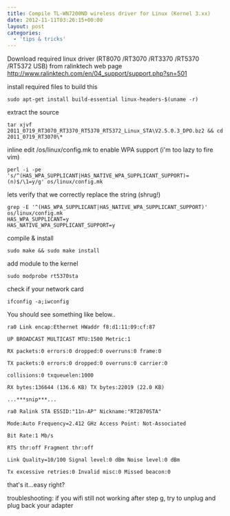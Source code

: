 ```yaml
---
title: Compile TL-WN7200ND wireless driver for Linux (Kernel 3.xx)
date: 2012-11-11T03:26:15+00:00
layout: post
categories:
  - 'tips & tricks'
---
```


Download required linux driver (RT8070 /RT3070 /RT3370 /RT5370 /RT5372 USB) from ralinktech web page\
http://www.ralinktech.com/en/04_support/support.php?sn=501

install required files to build this

```console
sudo apt-get install build-essential linux-headers-$(uname -r)
```

extract the source

```console
tar xjvf 2011_0719_RT3070_RT3370_RT5370_RT5372_Linux_STA\V2.5.0.3_DPO.bz2 && cd 2011_0719_RT3070\*
```

inline edit /os/linux/config.mk to enable WPA support (i'm too lazy to fire vim)

```console
perl -i -pe 's/^(HAS_WPA_SUPPLICANT|HAS_NATIVE_WPA_SUPPLICANT_SUPPORT)=(n)$/\1=y/g' os/linux/config.mk
```

lets verify that we correctly replace the string (shrug!)

```console
grep -E '^(HAS_WPA_SUPPLICANT|HAS_NATIVE_WPA_SUPPLICANT_SUPPORT)' os/linux/config.mk
HAS_WPA_SUPPLICANT=y
HAS_NATIVE_WPA_SUPPLICANT_SUPPORT=y
```

compile & install

```console
sudo make && sudo make install
```

add module to the kernel

```console
sudo modprobe rt5370sta
```

check if your network card

```console
ifconfig -a;iwconfig
```

You should see something like below..

```console
ra0 Link encap:Ethernet HWaddr f8:d1:11:09:cf:87

UP BROADCAST MULTICAST MTU:1500 Metric:1

RX packets:0 errors:0 dropped:0 overruns:0 frame:0

TX packets:0 errors:0 dropped:0 overruns:0 carrier:0

collisions:0 txqueuelen:1000

RX bytes:136644 (136.6 KB) TX bytes:22019 (22.0 KB)

...***snip***...

ra0 Ralink STA ESSID:"11n-AP" Nickname:"RT2870STA"

Mode:Auto Frequency=2.412 GHz Access Point: Not-Associated

Bit Rate:1 Mb/s

RTS thr:off Fragment thr:off

Link Quality=10/100 Signal level:0 dBm Noise level:0 dBm

Tx excessive retries:0 Invalid misc:0 Missed beacon:0
```

that's it...easy right?

troubleshooting: if you wifi still not working after step g, try to unplug and plug back your adapter
